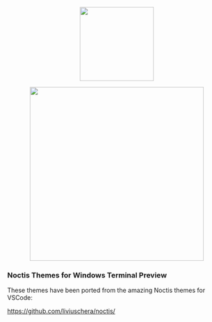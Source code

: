 <p align="center">
   <img width="170" src="https://raw.githubusercontent.com/liviuschera/noctis/master/images/logo.png" />
</p>

<p align="center">
   <img width="400" src="https://github.com/liviuschera/noctis/raw/master/images/noctisLogo.png" />
</p>

### Noctis Themes for Windows Terminal Preview

These themes have been ported from the amazing Noctis themes for VSCode:

https://github.com/liviuschera/noctis/

